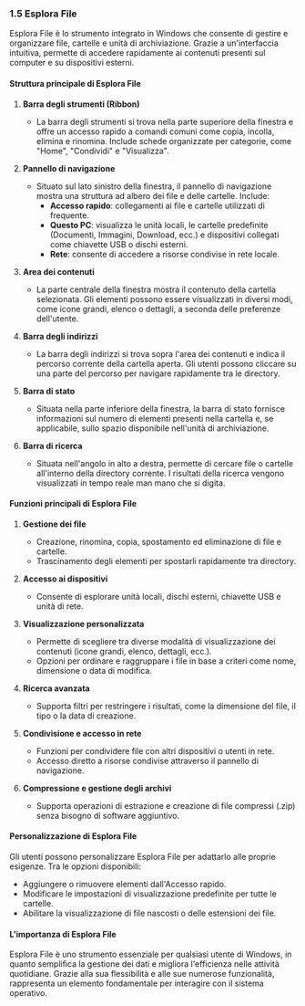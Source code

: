 ### 1.5 Esplora File

Esplora File è lo strumento integrato in Windows che consente di gestire e organizzare file, cartelle e unità di archiviazione. Grazie a un'interfaccia intuitiva, permette di accedere rapidamente ai contenuti presenti sul computer e su dispositivi esterni.

#### Struttura principale di Esplora File

1. **Barra degli strumenti (Ribbon)**
   - La barra degli strumenti si trova nella parte superiore della finestra e offre un accesso rapido a comandi comuni come copia, incolla, elimina e rinomina. Include schede organizzate per categorie, come "Home", "Condividi" e "Visualizza".

2. **Pannello di navigazione**
   - Situato sul lato sinistro della finestra, il pannello di navigazione mostra una struttura ad albero dei file e delle cartelle. Include:
     - **Accesso rapido**: collegamenti ai file e cartelle utilizzati di frequente.
     - **Questo PC**: visualizza le unità locali, le cartelle predefinite (Documenti, Immagini, Download, ecc.) e dispositivi collegati come chiavette USB o dischi esterni.
     - **Rete**: consente di accedere a risorse condivise in rete locale.

3. **Area dei contenuti**
   - La parte centrale della finestra mostra il contenuto della cartella selezionata. Gli elementi possono essere visualizzati in diversi modi, come icone grandi, elenco o dettagli, a seconda delle preferenze dell'utente.

4. **Barra degli indirizzi**
   - La barra degli indirizzi si trova sopra l'area dei contenuti e indica il percorso corrente della cartella aperta. Gli utenti possono cliccare su una parte del percorso per navigare rapidamente tra le directory.

5. **Barra di stato**
   - Situata nella parte inferiore della finestra, la barra di stato fornisce informazioni sul numero di elementi presenti nella cartella e, se applicabile, sullo spazio disponibile nell'unità di archiviazione.

6. **Barra di ricerca**
   - Situata nell'angolo in alto a destra, permette di cercare file o cartelle all'interno della directory corrente. I risultati della ricerca vengono visualizzati in tempo reale man mano che si digita.

#### Funzioni principali di Esplora File

1. **Gestione dei file**
   - Creazione, rinomina, copia, spostamento ed eliminazione di file e cartelle.
   - Trascinamento degli elementi per spostarli rapidamente tra directory.

2. **Accesso ai dispositivi**
   - Consente di esplorare unità locali, dischi esterni, chiavette USB e unità di rete.

3. **Visualizzazione personalizzata**
   - Permette di scegliere tra diverse modalità di visualizzazione dei contenuti (icone grandi, elenco, dettagli, ecc.).
   - Opzioni per ordinare e raggruppare i file in base a criteri come nome, dimensione o data di modifica.

4. **Ricerca avanzata**
   - Supporta filtri per restringere i risultati, come la dimensione del file, il tipo o la data di creazione.

5. **Condivisione e accesso in rete**
   - Funzioni per condividere file con altri dispositivi o utenti in rete.
   - Accesso diretto a risorse condivise attraverso il pannello di navigazione.

6. **Compressione e gestione degli archivi**
   - Supporta operazioni di estrazione e creazione di file compressi (.zip) senza bisogno di software aggiuntivo.

#### Personalizzazione di Esplora File
Gli utenti possono personalizzare Esplora File per adattarlo alle proprie esigenze. Tra le opzioni disponibili:
- Aggiungere o rimuovere elementi dall'Accesso rapido.
- Modificare le impostazioni di visualizzazione predefinite per tutte le cartelle.
- Abilitare la visualizzazione di file nascosti o delle estensioni dei file.

#### L'importanza di Esplora File
Esplora File è uno strumento essenziale per qualsiasi utente di Windows, in quanto semplifica la gestione dei dati e migliora l'efficienza nelle attività quotidiane. Grazie alla sua flessibilità e alle sue numerose funzionalità, rappresenta un elemento fondamentale per interagire con il sistema operativo.

